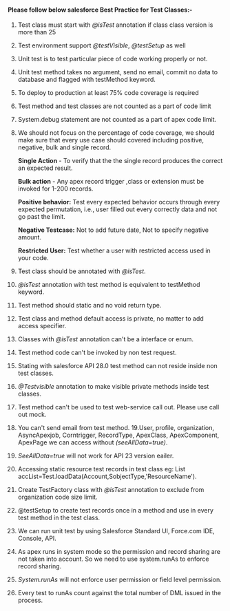 #### Please follow below salesforce Best Practice for Test Classes:-

1. Test class must start with _@isTest_ annotation if class class version is more than 25
2. Test environment support _@testVisible_, _@testSetup_ as well
3. Unit test is to test particular piece of code working properly or not.
4. Unit test method takes no argument, send no email, commit no data to database and flagged with testMethod keyword.
5. To deploy to production at least 75% code coverage is required 
6. Test method and test classes are not counted as a part of code limit
7. System.debug statement are not counted as a part of apex code limit.
8. We should not focus on the  percentage of code coverage, we should make sure that every use case should covered including positive, negative, bulk and single record.

   **Single Action** - To verify that the the single record produces the correct an expected result.
   
   **Bulk action** - Any apex record trigger ,class or extension must be invoked for 1-200 records.
   
   **Positive behavior:** Test every expected behavior occurs through every expected permutation, i.e., user filled out every correctly data and not go past the limit.
   
   **Negative Testcase:** Not to add future date, Not to specify negative amount.
   
   **Restricted User:** Test whether a user with restricted access used in your code.
9. Test class should be annotated with _@isTest_.
10. _@isTest_ annotation with test method  is equivalent to testMethod keyword.
11. Test method should static and no void return type.
12. Test class and method default access is private, no matter to add access specifier.
13. Classes with _@isTest_ annotation can't be a interface or enum.
14. Test method code can't be invoked by non test request.
15. Stating with salesforce API 28.0 test method can not reside inside non test classes.
16. _@Testvisible_ annotation to make visible private methods inside test classes.
17. Test method can't be used to test web-service call out. Please use call out mock.
18. You can't  send email from test method.
19.User, profile, organization, AsyncApexjob, Corntrigger, RecordType, ApexClass, ApexComponent, ApexPage we can access without _(seeAllData=true)_.
20. _SeeAllData=true_ will not work for API 23 version eailer.
21. Accessing static resource test records in test class eg: List<Account> accList=Test.loadData(Account,SobjectType,'ResourceName').
22. Create TestFactory class with _@isTest_ annotation to exclude from organization code size limit.
23. @testSetup to create test records once in a method  and use in every test method in the test class.
24. We can run unit test by using Salesforce Standard UI, Force.com IDE, Console, API.
25. As apex runs in system mode so the permission and record sharing are not taken into account. So we need to use system.runAs to enforce record sharing.
26. _System.runAs_ will not enforce user permission or field level permission.
27. Every test to runAs count against the total number of DML issued in the process.
